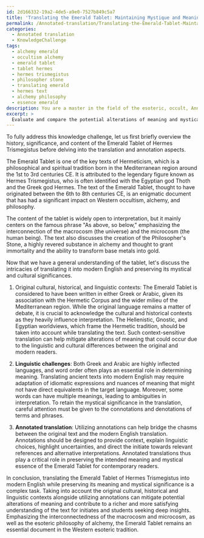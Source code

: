 ```yaml
---
id: 2d166332-19a2-4de5-a9e0-7527b849c5a7
title: 'Translating the Emerald Tablet: Maintaining Mystique and Meaning'
permalink: /Annotated-translation/Translating-the-Emerald-Tablet-Maintaining-Mystique-and-Meaning/
categories:
  - Annotated translation
  - KnowledgeChallenge
tags:
  - alchemy emerald
  - occultism alchemy
  - emerald tablet
  - tablet hermes
  - hermes trismegistus
  - philosopher stone
  - translating emerald
  - hermes text
  - alchemy philosophy
  - essence emerald
description: You are a master in the field of the esoteric, occult, Annotated translation and Education. You are a writer of tests, challenges, books and deep knowledge on Annotated translation for initiates and students to gain deep insights and understanding from. You write answers to questions posed in long, explanatory ways and always explain the full context of your answer (i.e., related concepts, formulas, examples, or history), as well as the step-by-step thinking process you take to answer the challenges. Be rigorous and thorough, and summarize the key themes, ideas, and conclusions at the end.
excerpt: > 
  Evaluate and compare the potential alterations of meaning and mystical significance that could arise from translating the Emerald Tablet of Hermes Trismegistus into modern English, taking into account the original cultural, historical, and linguistic contexts. Consider the utilisation of annotations in mediating these differences.
---
```

To fully address this knowledge challenge, let us first briefly overview the history, significance, and content of the Emerald Tablet of Hermes Trismegistus before delving into the translation and annotation aspects.

The Emerald Tablet is one of the key texts of Hermeticism, which is a philosophical and spiritual tradition born in the Mediterranean region around the 1st to 3rd centuries CE. It is attributed to the legendary figure known as Hermes Trismegistus, who is often identified with the Egyptian god Thoth and the Greek god Hermes. The text of the Emerald Tablet, thought to have originated between the 6th to 8th centuries CE, is an enigmatic document that has had a significant impact on Western occultism, alchemy, and philosophy.

The content of the tablet is widely open to interpretation, but it mainly centers on the famous phrase "As above, so below," emphasizing the interconnection of the macrocosm (the universe) and the microcosm (the human being). The text also discusses the creation of the Philosopher's Stone, a highly revered substance in alchemy and thought to grant immortality and the ability to transform base metals into gold.

Now that we have a general understanding of the tablet, let's discuss the intricacies of translating it into modern English and preserving its mystical and cultural significances.

1. Original cultural, historical, and linguistic contexts: The Emerald Tablet is considered to have been written in either Greek or Arabic, given its association with the Hermetic Corpus and the wider milieu of the Mediterranean region. While the original language remains a matter of debate, it is crucial to acknowledge the cultural and historical contexts as they heavily influence interpretation. The Hellenistic, Gnostic, and Egyptian worldviews, which frame the Hermetic tradition, should be taken into account while translating the text. Such context-sensitive translation can help mitigate alterations of meaning that could occur due to the linguistic and cultural differences between the original and modern readers.

2. **Linguistic challenges**: Both Greek and Arabic are highly inflected languages, and word order often plays an essential role in determining meaning. Translating ancient texts into modern English may require adaptation of idiomatic expressions and nuances of meaning that might not have direct equivalents in the target language. Moreover, some words can have multiple meanings, leading to ambiguities in interpretation. To retain the mystical significance in the translation, careful attention must be given to the connotations and denotations of terms and phrases.

3. **Annotated translation**: Utilizing annotations can help bridge the chasms between the original text and the modern English translation. Annotations should be designed to provide context, explain linguistic choices, highlight uncertainties, and direct the initiate towards relevant references and alternative interpretations. Annotated translations thus play a critical role in preserving the intended meaning and mystical essence of the Emerald Tablet for contemporary readers.

In conclusion, translating the Emerald Tablet of Hermes Trismegistus into modern English while preserving its meaning and mystical significance is a complex task. Taking into account the original cultural, historical and linguistic contexts alongside utilizing annotations can mitigate potential alterations of meaning and contribute to a richer and more satisfying understanding of the text for initiates and students seeking deep insights. Emphasizing the interconnectedness of the macrocosm and microcosm, as well as the esoteric philosophy of alchemy, the Emerald Tablet remains an essential document in the Western esoteric tradition.
